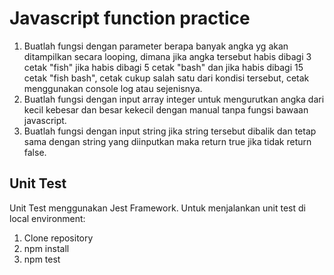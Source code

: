 # Javascript function practice
1. Buatlah fungsi dengan parameter berapa banyak angka yg akan ditampilkan secara looping, dimana jika angka tersebut habis dibagi 3 cetak "fish" jika habis dibagi 5 cetak "bash" dan jika habis dibagi 15 cetak "fish bash", cetak cukup salah satu dari kondisi tersebut, cetak menggunakan console log atau sejenisnya.
2. Buatlah fungsi dengan input array integer untuk mengurutkan angka dari kecil kebesar dan besar kekecil dengan manual tanpa fungsi bawaan javascript.
3. Buatlah fungsi dengan input string jika string tersebut dibalik dan tetap sama dengan string yang diinputkan maka return true jika tidak return false.

## Unit Test
Unit Test menggunakan Jest Framework.
Untuk menjalankan unit test di local environment:
1. Clone repository
2. npm install
3. npm test
